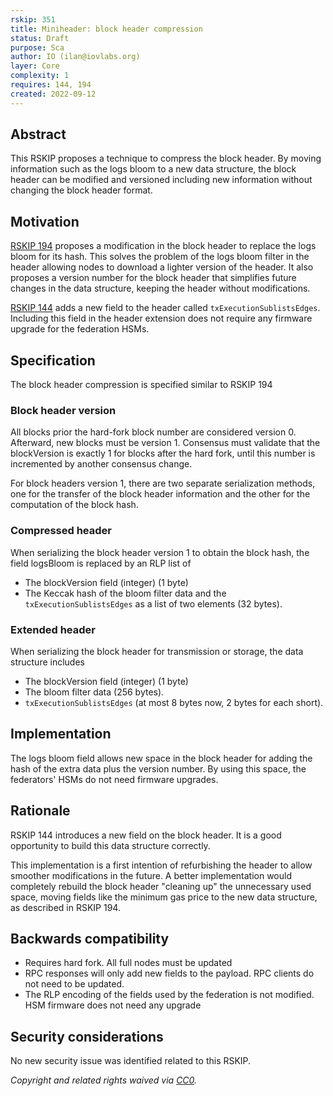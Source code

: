 ```yaml
---
rskip: 351
title: Miniheader: block header compression
status: Draft
purpose: Sca
author: IO (ilan@iovlabs.org)
layer: Core
complexity: 1
requires: 144, 194
created: 2022-09-12
---
```


## Abstract

This RSKIP proposes a technique to compress the block header. By moving information such as the logs bloom to a new data structure, the block header can be modified and versioned including new information without changing the block header format.

## Motivation

[RSKIP 194](./RSKIP194) proposes a modification in the block header to replace the logs bloom for its hash. This solves the problem of the logs bloom filter in the header allowing nodes to download a lighter version of the header. It also proposes a version number for the block header that simplifies future changes in the data structure, keeping the header without modifications.

[RSKIP 144](./RSKIP144) adds a new field to the header called `txExecutionSublistsEdges`. Including this field in the header extension does not require any firmware upgrade for the federation HSMs.

## Specification

The block header compression is specified similar to RSKIP 194

### Block header version

All blocks prior the hard-fork block number are considered version 0. Afterward, new blocks must be version 1. Consensus must validate that the blockVersion is exactly 1 for blocks after the hard fork, until this number is incremented by another consensus change.

For block headers version 1, there are two separate serialization methods, one for the transfer of the block header information and the other for the computation of the block hash.

### Compressed header

When serializing the block header version 1 to obtain the block hash, the field logsBloom is replaced by an RLP list of

* The blockVersion field (integer) (1 byte)
* The Keccak hash of the bloom filter data and the `txExecutionSublistsEdges` as a list of two elements (32 bytes).

### Extended header

When serializing the block header for transmission or storage, the data structure includes

* The blockVersion field (integer) (1 byte)
* The bloom filter data (256 bytes).
* `txExecutionSublistsEdges` (at most 8 bytes now, 2 bytes for each short).

## Implementation

The logs bloom field allows new space in the block header for adding the hash of the extra data plus the version number. By using this space, the federators' HSMs do not need firmware upgrades.

## Rationale

RSKIP 144 introduces a new field on the block header. It is a good opportunity to build this data structure correctly.

This implementation is a first intention of refurbishing the header to allow smoother modifications in the future. A better implementation would completely rebuild the block header "cleaning up" the unnecessary used space, moving fields like the minimum gas price to the new data structure, as described in RSKIP 194.

## Backwards compatibility

- Requires hard fork. All full nodes must be updated
- RPC responses will only add new fields to the payload. RPC clients do not need to be updated.
- The RLP encoding of the fields used by the federation is not modified. HSM firmware does not need any upgrade

## Security considerations

No new security issue was identified related to this RSKIP.

_Copyright and related rights waived via [CC0](https://creativecommons.org/publicdomain/zero/1.0/)._
